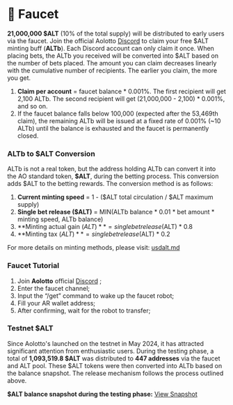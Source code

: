 # 🚰 Faucet

**21,000,000 $ALT** (10% of the total supply) will be distributed to early users via the faucet. Join the official Aolotto [Discord](https://discord.com/invite/BFhkUCRjmF) to claim your free $ALT minting buff (**ALTb**). Each Discord account can only claim it once. When placing bets, the ALTb you received will be converted into $ALT based on the number of bets placed. The amount you can claim decreases linearly with the cumulative number of recipients. The earlier you claim, the more you get.

1. **Claim per account** = faucet balance \* 0.001%. The first recipient will get 2,100 ALTb. The second recipient will get (21,000,000 - 2,100) \* 0.001%, and so on.
2. If the faucet balance falls below 100,000 (expected after the 53,469th claim), the remaining ALTb will be issued at a fixed rate of 0.001% (\~10 ALTb) until the balance is exhausted and the faucet is permanently closed.

### **ALTb to $ALT Conversion**

ALTb is not a real token, but the address holding ALTb can convert it into the AO standard token, **$ALT**, during the betting process. This conversion adds $ALT to the betting rewards. The conversion method is as follows:

1. **Current minting speed** = 1 - ($ALT total circulation / $ALT maximum supply)
2. **Single bet release ($ALT)** = MIN(ALTb balance \* 0.01 \* bet amount \* minting speed, ALTb balance)
3. **Minting actual gain ($ALT)** = single bet release ($ALT) \* 0.8
4. **Minting tax ($ALT)** = single bet release ($ALT) \* 0.2

For more details on minting methods, please visit: [usdalt.md](usdalt.md "mention")

### Faucet Tutorial

1. Join **Aolotto** official [Discord](https://discord.com/invite/BFhkUCRjmF) ;
2. Enter the faucet channel;
3. Input the “/get” command to wake up the faucet robot;
4. Fill your AR wallet address;
5. After confirming, wait for the robot to transfer;

### **Testnet $ALT**

Since Aolotto's launched on the testnet in May 2024, it has attracted significant attention from enthusiastic users. During the testing phase, a total of **1,093,519.8 $ALT** was distributed to **447 addresses** via the faucet and ALT pool. These $ALT tokens were then converted into ALTb based on the balance snapshot. The release mechanism follows the process outlined above.

**$ALT balance snapshot during the testing phase:** [View Snapshot](https://www.ao.link/#/token/sdqQuIU6WNT1zVNculn814nVhol2XXhDxqgCrUpCtlA)
